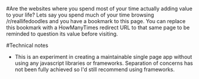 #Are the websites where you spend most of your time actually adding value to your life?
Lets say you spend much of your time browsing /r/reallifedoodles and you have a
bookmark to this page.
You can replace this bookmark with a HowManyTimes redirect URL to that same page to be reminded
to question its value before visiting.

#Technical notes
- This is an experiment in creating a maintainable single page app without using any javascript libraries or frameworks. Separation of concerns has not been fully achieved so I'd still recommend using frameworks. 
